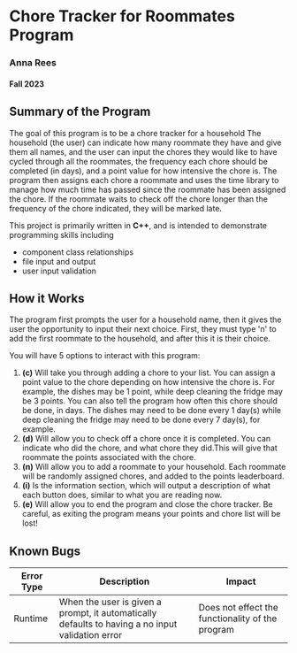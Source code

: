 # Chore Tracker for Roommates Program
### Anna Rees
#### Fall 2023

## Summary of the Program
The goal of this program is to be a chore tracker for a household
The household (the user) can indicate how many roommate they have and give them all names, and the user can input the chores they would like to have cycled through all the roommates, the frequency each chore should be completed (in days), and a point value for how intensive the chore is. 
The program then assigns each chore a roommate and uses the time library to manage how much time has passed since the roommate has been assigned the chore. If the roommate waits to check off the chore longer than the frequency of the chore indicated, they will be marked late.

This project is primarily written in **C++**, and is intended to demonstrate programming skills including
- component class relationships
- file input and output
- user input validation

## How it Works
The program first prompts the user for a household name, then it gives the user the opportunity to input their next choice. First, they must type 'n' to add the first roommate to the household, and after this it is their choice.

You will have 5 options to interact with this program:
1. **(c)** Will take you through adding a chore to your list. You can assign a point value to the chore depending on how intensive the chore is. For example, the dishes may be 1 point, while deep cleaning the fridge may be 3 points. You can also tell the program how often this chore should be done, in days. The dishes may need to be done every 1 day(s) while deep cleaning the fridge may need to be done every 7 day(s), for example.
2. **(d)** Will allow you to check off a chore once it is completed. You can indicate who did the chore, and what chore they did.This will give that roommate the points associated with the chore.
3. **(n)** Will allow you to add a roommate to your household. Each roommate will be randomly assigned chores, and added to the points leaderboard.
4. **(i)** Is the information section, which will output a description of what each button does, similar to what you are reading now.
5. **(e)** Will allow you to end the program and close the chore tracker. Be careful, as exiting the program means your points and chore list will be lost!

## Known Bugs
|Error Type| Description                                                                                      | Impact |
|----------|--------------------------------------------------------------------------------------------------|--------|
| Runtime| When the user is given a prompt, it automatically defaults to having a no input validation error | Does not effect the functionality of the program | 
